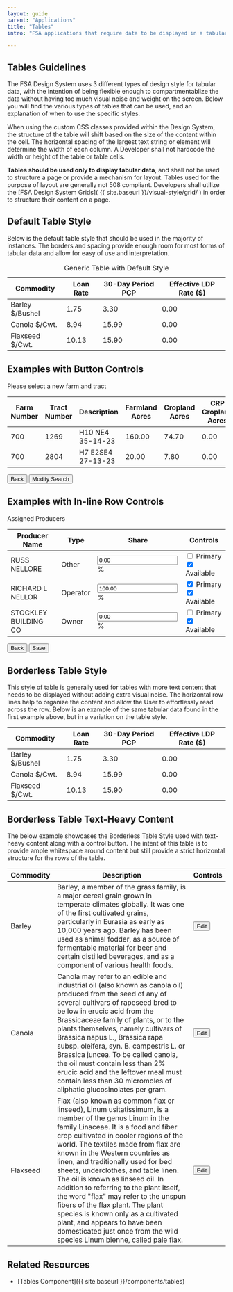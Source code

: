 ```yaml
---
layout: guide
parent: "Applications"
title: "Tables"
intro: "FSA applications that require data to be displayed in a tabular format shall use the below guidelines to maintain consistency."

---
```


## Tables Guidelines

The FSA Design System uses 3 different types of design style for tabular data, with the intention of being flexible enough to compartmentablize the data without having too much visual noise and weight on the screen. Below you will find the various types of tables that can be used, and an explanation of when to use the specific styles.

When using the custom CSS classes provided within the Design System, the structure of the table will shift based on the size of the content within the cell. The horizontal spacing of the largest text string or element will determine the width of each column. A Developer shall not hardcode the width or height of the table or table cells.

__Tables should be used only to display tabular data__, and shall not be used to structure a page or provide a mechanism for layout. Tables used for the purpose of layout are generally not 508 compliant. Developers shall utilize the [FSA Design System Grids]( {{ site.baseurl }}/visual-style/grid/ ) in order to structure their content on a page.

## Default Table Style

Below is the default table style that should be used in the majority of instances. The borders and spacing provide enough room for most forms of tabular data and allow for easy of use and interpretation.

<table class="fsa-table">
    <caption>Generic Table with Default Style</caption>
  <thead>
    <tr>
      <th scope="col">Commodity</th>
      <th scope="col">Loan Rate</th>
      <th scope="col">30-Day Period PCP</th>
      <th scope="col">Effective LDP Rate ($)</th>
    </tr>
  </thead>
  <tbody>
    <tr>
      <td>Barley $/Bushel</td>
      <td>1.75</td>
      <td>3.30</td>
      <td>0.00</td>
    </tr>
    <tr>
      <td>Canola $/Cwt.</td>
      <td>8.94</td>
      <td>15.99</td>
      <td>0.00</td>
    </tr>
    <tr>
      <td>Flaxseed $/Cwt.</td>
      <td>10.13</td>
      <td>15.90</td>
      <td>0.00</td>
    </tr>
  </tbody>
</table>

## Examples with Button Controls

<caption>Please select a new farm and tract</caption>
<table class="fsa-table">
  <thead>
    <tr>
      <th scope="col">Farm Number</th>
      <th scope="col">Tract Number</th>
      <th scope="col">Description</th>
      <th scope="col">Farmland Acres</th>
      <th scope="col">Cropland Acres</th>
      <th scope="col">CRP Cropland Acres</th>
      <th scope="col">CRP MPL Acres</th>
      <th scope="col">Controls</th>
    </tr>
  </thead>
  <tbody>
    <tr>
      <td>700</td>
      <td>1269</td>
      <td>H10 NE4 35-14-23</td>
      <td>160.00</td>
      <td>74.70</td>
      <td>0.00</td>
      <td>0.00</td>
      <td><button class="fsa-btn fsa-btn--primary" type="button">Save</button></td>
    </tr>
    <tr>
      <td>700</td>
      <td>2804</td>
      <td>H7 E2SE4 27-13-23</td>
      <td>20.00</td>
      <td>7.80</td>
      <td>0.00</td>
      <td>0.00</td>
      <td><button class="fsa-btn fsa-btn--primary" type="button">Save</button></td>
    </tr>
    </tbody>
</table>

<button class="fsa-btn fsa-btn--secondary" type="button">Back</button> <button class="fsa-btn fsa-btn--secondary" type="button">Modify Search</button> 

<!--

___


### Select Receipts for View
<div class="fsa-grid">
  <div class="fsa-grid__1/2"><strong>State:</strong> All states - 00</div>
  <div class="fsa-grid__1/2"><strong>Country:</strong> All counties - 00</div>
  <div class="fsa-grid__1/2"><strong>Commodity:</strong> Peanuts - All</div>
  <div class="fsa-grid__1/2"><strong>Crop Year:</strong> 2016</div>
  <div class="fsa-grid__1/2"><strong>Warehouse Code:</strong> 72150</div>
  <div class="fsa-grid__1/2"><strong>Filesequence Number:</strong> </div>
</div>

<div class="fsa-clearfix">
<div class="fsa-float--right">
    <button class="fsa-btn fsa-btn--secondary" type="button">FSA View</button> <button class="fsa-btn fsa-btn--secondary" type="button">Provider View</button> 
</div>
</div>

<table class="fsa-table">
  <thead>
    <tr>
      <th scope="col">Farm Number</th>
      <th scope="col">Tract Number</th>
      <th scope="col">Description</th>
      <th scope="col">Farmland Acres</th>
      <th scope="col">Cropland Acres</th>
      <th scope="col">CRP Cropland Acres</th>
      <th scope="col">CRP MPL Acres</th>
      <th scope="col">Controls</th>
    </tr>
  </thead>
  <tbody>
    <tr>
      <td>700</td>
      <td>1269</td>
      <td>H10 NE4 35-14-23</td>
      <td>160.00</td>
      <td>74.70</td>
      <td>0.00</td>
      <td>0.00</td>
      <td><button class="fsa-btn fsa-btn--primary" type="button">Save</button></td>
    </tr>
    <tr>
      <td>700</td>
      <td>2804</td>
      <td>H7 E2SE4 27-13-23</td>
      <td>20.00</td>
      <td>7.80</td>
      <td>0.00</td>
      <td>0.00</td>
      <td><button class="fsa-btn fsa-btn--primary" type="button">Save</button></td>
    </tr>
    </tbody>
</table>

<button class="fsa-btn fsa-btn--secondary" type="button">Back</button> <button class="fsa-btn fsa-btn--secondary" type="button">Modify Search</button> 
-->

## Examples with In-line Row Controls

<caption>Assigned Producers</caption>
<table class="fsa-table">
  <thead>
    <tr>
      <th scope="col">Producer Name</th>
      <th scope="col">Type</th>
      <th scope="col">Share</th>
      <th scope="col">Controls</th>
    </tr>
  </thead>
  <tbody>
    <tr>
      <td>RUSS NELLORE</td>
      <td>Other</td>
      <td><input class="fsa-input" type="text" name="1iuoytytesgdf" value="0.00" placeholder="Placeholder">%</td>
      <td><input class="fsa-checkbox" id="1p" type="checkbox" name="lorem-9683783" value="lorem-9683783">
  <label for="lorem-9683783">Primary</label> <input class="fsa-checkbox" id="1r" type="checkbox" checked="checked" name="avl" value="1">
  <label for="lorem-9683783">Available</label>
  </td>
    </tr>
    <tr>
      <td>RICHARD L NELLOR</td>
      <td>Operator</td>
      <td><input class="fsa-input" type="text" name="1iuoytytesgdf" value="100.00" placeholder="Placeholder">%</td>
      <td><input class="fsa-checkbox" id="1p" type="checkbox" checked="checked" name="lorem-9683783" value="lorem-9683783">
  <label for="lorem-9683783">Primary</label> <input class="fsa-checkbox" id="2r" type="checkbox" checked="checked" name="avl" value="1">
  <label for="lorem-9683783">Available</label>
  </td>
    </tr>
    <tr>
      <td>STOCKLEY BUILDING CO</td>
      <td>Owner</td>
      <td><input class="fsa-input" type="text" name="1iuoytytesgdf" value="0.00" placeholder="Placeholder">%</td>
      <td><input class="fsa-checkbox" id="1p" type="checkbox" name="lorem-9683783" value="lorem-9683783">
  <label for="lorem-9683783">Primary</label> <input class="fsa-checkbox" id="3r" type="checkbox" checked="checked" name="avl" value="1">
  <label for="lorem-9683783">Available</label>
  </td>
    </tr>
    </tbody>
</table>

<button class="fsa-btn fsa-btn--secondary" type="button">Back</button> <button class="fsa-btn fsa-btn--primary" type="button">Save</button> 


## Borderless Table Style

This style of table is generally used for tables with more text content that needs to be displayed without adding extra visual noise. The horizontal row lines help to organize the content and allow the User to effortlessly read across the row. Below is an example of the same tabular data found in the first example above, but in a variation on the table style.

<table class="fsa-table fsa-table--borderless">
  <thead>
    <tr>
      <th scope="col">Commodity</th>
      <th scope="col">Loan Rate</th>
      <th scope="col">30-Day Period PCP</th>
      <th scope="col">Effective LDP Rate ($)</th>
    </tr>
  </thead>
  <tbody>
    <tr>
      <td>Barley $/Bushel</td>
      <td>1.75</td>
      <td>3.30</td>
      <td>0.00</td>
    </tr>
    <tr>
      <td>Canola $/Cwt.</td>
      <td>8.94</td>
      <td>15.99</td>
      <td>0.00</td>
    </tr>
    <tr>
      <td>Flaxseed $/Cwt.</td>
      <td>10.13</td>
      <td>15.90</td>
      <td>0.00</td>
    </tr>
  </tbody>
</table>


## Borderless Table Text-Heavy Content

The below example showcases the Borderless Table Style used with text-heavy content along with a control button. The intent of this table is to provide ample whitespace around content but still provide a strict horizontal structure for the rows of the table.

<table class="fsa-table fsa-table--borderless">
  <thead>
    <tr>
      <th scope="col">Commodity</th>
      <th scope="col">Description</th>
      <th scope="col">Controls</th>
    </tr>
  </thead>
  <tbody>
    <tr>
      <td>Barley</td>
      <td>Barley, a member of the grass family, is a major cereal grain grown in temperate climates globally. It was one of the first cultivated grains, particularly in Eurasia as early as 10,000 years ago. Barley has been used as animal fodder, as a source of fermentable material for beer and certain distilled beverages, and as a component of various health foods.</td>
      <td><button class="fsa-btn fsa-btn--secondary" type="button">Edit</button></td>
    </tr>
    <tr>
      <td>Canola</td>
      <td>Canola may refer to an edible and industrial oil (also known as canola oil) produced from the seed of any of several cultivars of rapeseed bred to be low in erucic acid from the Brassicaceae family of plants, or to the plants themselves, namely cultivars of Brassica napus L., Brassica rapa subsp. oleifera, syn. B. campestris L. or Brassica juncea. To be called canola, the oil must contain less than 2% erucic acid and the leftover meal must contain less than 30 micromoles of aliphatic glucosinolates per gram.</td>
      <td><button class="fsa-btn fsa-btn--secondary" type="button">Edit</button></td>
    </tr>
    <tr>
      <td>Flaxseed</td>
      <td>Flax (also known as common flax or linseed), Linum usitatissimum, is a member of the genus Linum in the family Linaceae. It is a food and fiber crop cultivated in cooler regions of the world. The textiles made from flax are known in the Western countries as linen, and traditionally used for bed sheets, underclothes, and table linen. The oil is known as linseed oil. In addition to referring to the plant itself, the word "flax" may refer to the unspun fibers of the flax plant. The plant species is known only as a cultivated plant, and appears to have been domesticated just once from the wild species Linum bienne, called pale flax.</td>
      <td><button class="fsa-btn fsa-btn--secondary" type="button">Edit</button></td>
    </tr>
  </tbody>
</table>


## Related Resources

 * [Tables Component]({{ site.baseurl }}/components/tables)